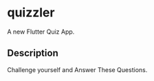 # quizzler

A new Flutter Quiz App.

## Description

Challenge yourself and
Answer These Questions.


